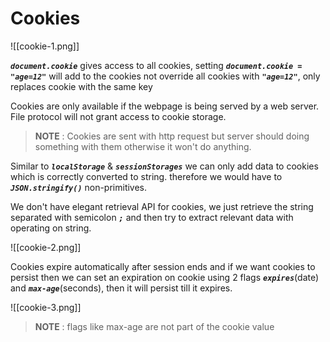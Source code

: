 # **Cookies**

![[cookie-1.png]]

***`document.cookie`*** gives access to all cookies, setting ***`document.cookie = "age=12"`*** will add to the cookies not override all cookies with ***`"age=12"`***, only replaces cookie with the same key

Cookies are only available if the webpage is being served by a web server. File protocol will not grant access to cookie storage.

> **NOTE** : Cookies are sent with http request but server should doing something with them otherwise it won't do anything.

Similar to ***`localStorage`*** & ***`sessionStorages`*** we can only add data to cookies which is correctly converted to string. therefore we would have to ***`JSON.stringify()`*** non-primitives.

We don't have elegant retrieval API for cookies, we just retrieve the string separated with semicolon ***`;`*** and then try to extract relevant data with operating on string.

![[cookie-2.png]]

Cookies expire automatically after session ends and if we want cookies to persist then we can set an expiration on cookie using 2 flags ***`expires`***(date) and ***`max-age`***(seconds), then it will persist till it expires.

![[cookie-3.png]]

> **NOTE** : flags like max-age are not part of the cookie value

